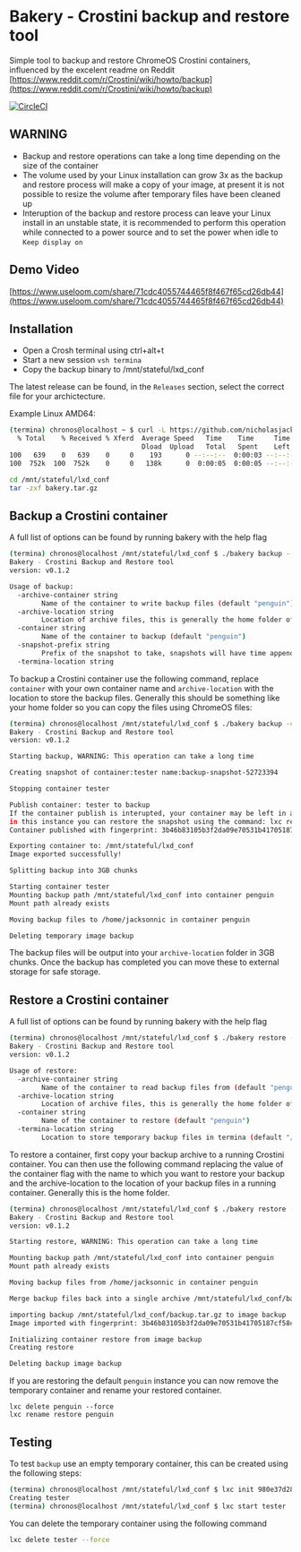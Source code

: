 # Bakery - Crostini backup and restore tool
Simple tool to backup and restore ChromeOS Crostini containers, influenced by the excelent readme on Reddit
[https://www.reddit.com/r/Crostini/wiki/howto/backup](https://www.reddit.com/r/Crostini/wiki/howto/backup)

[![CircleCI](https://circleci.com/gh/nicholasjackson/bakery.svg?style=svg)](https://circleci.com/gh/nicholasjackson/bakery)

## WARNING 
* Backup and restore operations can take a long time depending on the size of the container
* The volume used by your Linux installation can grow 3x as the backup and restore process will make a copy of your image, at present it is not possible to resize the volume after temporary files have been cleaned up
* Interuption of the backup and restore process can leave your Linux install in an unstable state, it is recommended to perform this operation while connected to a power source and to set the power when idle to `Keep display on`

## Demo Video
[https://www.useloom.com/share/71cdc4055744465f8f467f65cd26db44](https://www.useloom.com/share/71cdc4055744465f8f467f65cd26db44)

## Installation
* Open a Crosh terminal using ctrl+alt+t
* Start a new session `vsh termina`
* Copy the backup binary to /mnt/stateful/lxd_conf

The latest release can be found, in the `Releases` section, select the correct file for your archictecture.

Example Linux AMD64:
```bash
(termina) chronos@localhost ~ $ curl -L https://github.com/nicholasjackson/bakery/releases/download/v0.1.2/bakery_0.1.2_Linux_amd64.tar.gz -o /mnt/stateful/lxd_conf/bakery.tar.gz
  % Total    % Received % Xferd  Average Speed   Time    Time     Time  Current
                                 Dload  Upload   Total   Spent    Left  Speed
100   639    0   639    0     0    193      0 --:--:--  0:00:03 --:--:--  2158
100  752k  100  752k    0     0   138k      0  0:00:05  0:00:05 --:--:--  660k

cd /mnt/stateful/lxd_conf
tar -zxf bakery.tar.gz 
```

## Backup a Crostini container
A full list of options can be found by running bakery with the help flag

```bash
(termina) chronos@localhost /mnt/stateful/lxd_conf $ ./bakery backup --help
Bakery - Crostini Backup and Restore tool
version: v0.1.2

Usage of backup:
  -archive-container string
        Name of the container to write backup files (default "penguin")
  -archive-location string
        Location of archive files, this is generally the home folder of your current container (default "/home/chronos")
  -container string
        Name of the container to backup (default "penguin")
  -snapshot-prefix string
        Prefix of the snapshot to take, snapshots will have time appended to them (default "backup-snapshot")
  -termina-location string
```

To backup a Crostini container use the following command, replace `container` with your own container name and `archive-location` with the location to store the backup files.  Generally this should be something like your home folder so you can copy the files using ChromeOS files:

```bash
(termina) chronos@localhost /mnt/stateful/lxd_conf $ ./bakery backup -container tester -archive-location /home/jacksonnic
Bakery - Crostini Backup and Restore tool
version: v0.1.2

Starting backup, WARNING: This operation can take a long time

Creating snapshot of container:tester name:backup-snapshot-52723394

Stopping container tester

Publish container: tester to backup
If the container publish is interupted, your container may be left in a bad state,
in this instance you can restore the snapshot using the command: lxc restore tester backup-snapshot-52723394
Container published with fingerprint: 3b46b83105b3f2da09e70531b41705187cf58cc1e015eb14d1b1a778ef4b962f

Exporting container to: /mnt/stateful/lxd_conf
Image exported successfully!           

Splitting backup into 3GB chunks

Starting container tester
Mounting backup path /mnt/stateful/lxd_conf into container penguin
Mount path already exists

Moving backup files to /home/jacksonnic in container penguin

Deleting temporary image backup
```

The backup files will be output into your `archive-location` folder in 3GB chunks.  Once the backup has completed you can move these to external storage for safe storage.

## Restore a Crostini container
A full list of options can be found by running bakery with the help flag

```bash
(termina) chronos@localhost /mnt/stateful/lxd_conf $ ./bakery restore -help
Bakery - Crostini Backup and Restore tool
version: v0.1.2

Usage of restore:
  -archive-container string
        Name of the container to read backup files from (default "penguin")
  -archive-location string
        Location of archive files, this is generally the home folder of your current container (default "/home/chronos")
  -container string
        Name of the container to restore (default "penguin")
  -termina-location string
        Location to store temporary backup files in termina (default "/mnt/stateful/lxd_conf")
```

To restore a container, first copy your backup archive to a running Crostini container. You can then use the following command replacing the value of the container flag with the name to which you want to restore your backup and the archive-location to the location of your backup files in a running container. Generally this is the home folder. 

```bash
(termina) chronos@localhost /mnt/stateful/lxd_conf $ ./bakery restore --container restore -archive-location /home/jacksonnic
Bakery - Crostini Backup and Restore tool
version: v0.1.2

Starting restore, WARNING: This operation can take a long time

Mounting backup path /mnt/stateful/lxd_conf into container penguin
Mount path already exists

Moving backup files from /home/jacksonnic in container penguin

Merge backup files back into a single archive /mnt/stateful/lxd_conf/backup.tar.gz

importing backup /mnt/stateful/lxd_conf/backup.tar.gz to image backup
Image imported with fingerprint: 3b46b83105b3f2da09e70531b41705187cf58cc1e015eb14d1b1a778ef4b962f

Initializing container restore from image backup
Creating restore

Deleting backup image backup
```

If you are restoring the default `penguin` instance you can now remove the temporary container and rename your restored container.

```
lxc delete penguin --force
lxc rename restore penguin
```

## Testing
To test `backup` use an empty temporary container, this can be created using the following steps:

```bash
(termina) chronos@localhost /mnt/stateful/lxd_conf $ lxc init 980e37d286ad tester
Creating tester
(termina) chronos@localhost /mnt/stateful/lxd_conf $ lxc start tester
```

You can delete the temporary container using the following command

```bash
lxc delete tester --force
```
